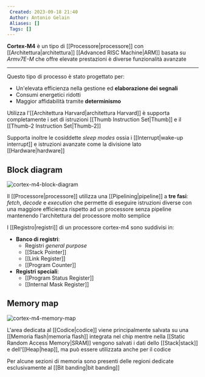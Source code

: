 ```yaml
---
 Created: 2023-09-18 21:40
 Author: Antonio Gelain
 Aliases: []
 Tags: []
---
```


**Cortex-M4** è un tipo di [[Processore|processore]] con [[Architettura|architettura]] [[Advanced RISC Machine|ARM]] basata su *Armv7E-M* che offre elevate prestazioni è diverse funzionalità avanzate

---

Questo tipo di processo è stato progettato per:
- Un'elevata efficienza nella gestione ed **elaborazione dei segnali**
- Consumi energetici ridotti
- Maggior affidabilità tramite **determinismo**

Utilizza l'[[Architettura Harvard|architettura Harvard]] è supporta completamente i set di istruzioni [[Thumb Instruction Set|Thumb]] e il [[Thumb-2 Instruction Set|Thumb-2]]

Supporta inoltre le cosiddette *sleep modes* ossia i [[Interrupt|wake-up interrupt]] e istruzioni avanzate come la divisione lato [[Hardware|hardware]]

## Block diagram

![cortex-m4-block-diagram](https://www.researchgate.net/publication/329628732/figure/fig2/AS:703426174398465@1544721277353/Cortex-M4-kernel-block-diagram-and-minimum-system-circuit.ppm)

Il [[Processore|processore]] utilizza una [[Pipelining|pipeline]] a **tre fasi**: *fetch*, *decode* e *execution* che permette di eseguire istruzioni diverse con una maggiore efficienza rispetto ad un processore senza pipeline mantenendo l'architettura del processore molto semplice

I [[Registro|registri]] di un processore cortex-m4 sono suddivisi in:
- **Banco di registri**:
    - Registri *general purpose*
    - [[Stack Pointer]]
    - [[Link Register]]
    - [[Program Counter]]
- **Registri speciali**:
    - [[Program Status Register]]
    - [[Internal Mask Register]]

## Memory map

![cortex-m4-memory-map](https://microcontrollerslab.com/wp-content/uploads/2020/07/Memory-Map-region-TM4C123GH6PM-arm-cortex-M4.jpg)

L'area dedicata al [[Codice|codice]] viene principalmente salvata su una [[Memoria flash|memoria flash]] integrata nel chip mentre nella [[Static Random Access Memory|SRAM]] vengono salvati i dati dello [[Stack|stack]] e dell'[[Heap|heap]], ma può essere utilizzata anche per il codice

Per alcune sezioni di memoria sono presenti delle regioni dedicate esclusivamente al [[Bit banding|bit banding]]